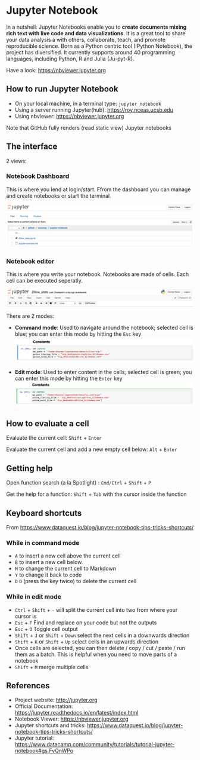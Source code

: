 Jupyter Notebook
================

In a nutshell: Jupyter Notebooks enable you to **create documents mixing rich text with live code and data visualizations**. It is a great tool to share your data analysis a with others, collaborate, teach, and promote reproducible science. Born as a Python centric tool (IPython Notebook), the project has diversified. It currently supports around 40 programming languages, including Python, R and Julia (Ju-pyt-R).

Have a look: <https://nbviewer.jupyter.org>

## How to run Jupyter Notebook

- On your local machine, in a terminal type: `jupyter notebook`
- Using a server running Jupyter(hub): https://roy.nceas.ucsb.edu
- Using nbviewer: <https://nbviewer.jupyter.org>

Note that GitHub fully renders (read static view) Jupyter notebooks

## The interface

2 views: 

### Notebook Dashboard 

This is where you lend at login/start. Ffrom the dashboard you can manage and create notebooks or start the terminal.

![dashboard](images/jupyter-dashboard.png) 


### Notebook editor

This is where you write your notebook. Notebooks are made of cells. Each cell can be executed seperatly.

![dashboard](images/jupyter-notebook.png) 


There are 2 modes:

- **Command mode**: Used to navigate around the notebook; selected cell is blue; you can enter this mode by hitting the `Esc` key
![dashboard](images/jupyter-command.png) 

- **Edit mode**: Used to enter content in the cells; selected cell is green; you can enter this mode by hitting the `Enter` key
![dashboard](images/jupyter-edit.png) 

## How to evaluate a cell

Evaluate the current cell: `Shift` + `Enter`

Evaluate the current cell and add a new empty cell below: `Alt` + `Enter`

## Getting help

Open function search (a la Spotlight) : `Cmd/Ctrl` + `Shift` + `P`

Get the help for a function: `Shift` + `Tab` with the cursor inside the function

## Keyboard shortcuts

From <https://www.dataquest.io/blog/jupyter-notebook-tips-tricks-shortcuts/>

### While in command mode

- `A` to insert a new cell above the current cell
- `B` to insert a new cell below.
- `M` to change the current cell to Markdown
- `Y` to change it back to code
- `D` `D` (press the key twice) to delete the current cell

### While in edit mode 

- `Ctrl` + `Shift` + `-` will split the current cell into two from where your cursor is
- `Esc` + `F` Find and replace on your code but not the outputs
- `Esc` + `O` Toggle cell output
- `Shift` + `J` or `Shift` + `Down` select the next cells in a downwards direction 
- `Shift` + `K` or `Shift` + `Up` select cells in an upwards direction 
- Once cells are selected, you can then delete / copy / cut / paste / run them as a batch. This is helpful when you need to move parts of a notebook
- `Shift` + `M` merge multiple cells


## References

- Project website: <http://jupyter.org>
- Official Documentation: <https://jupyter.readthedocs.io/en/latest/index.html>
- Notebook Viewer: <https://nbviewer.jupyter.org>
- Jupyter shortcuts and tricks: <https://www.dataquest.io/blog/jupyter-notebook-tips-tricks-shortcuts/>
- Jupyter tutorial: <https://www.datacamp.com/community/tutorials/tutorial-jupyter-notebook#gs.FvQnWPo>